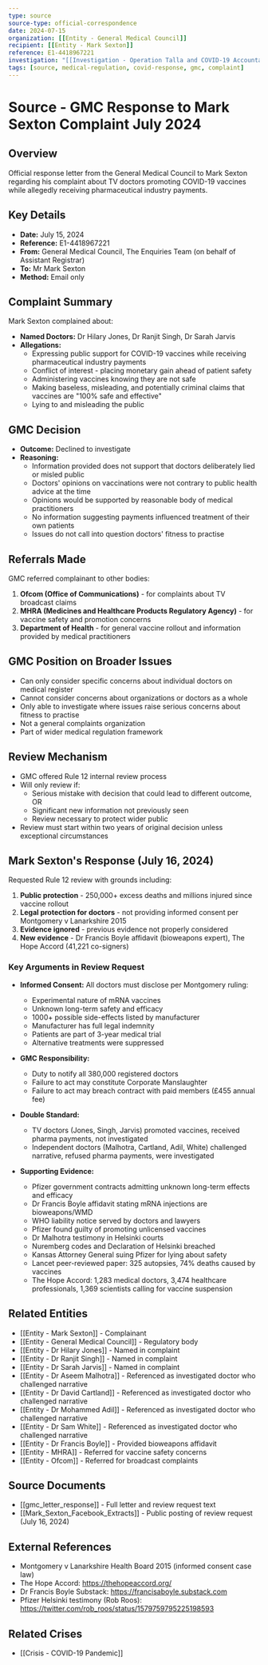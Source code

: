 ```yaml
---
type: source
source-type: official-correspondence
date: 2024-07-15
organization: [[Entity - General Medical Council]]
recipient: [[Entity - Mark Sexton]]
reference: E1-4418967221
investigation: "[[Investigation - Operation Talla and COVID-19 Accountability Legal Resistance Campaign]]"
tags: [source, medical-regulation, covid-response, gmc, complaint]
---
```


# Source - GMC Response to Mark Sexton Complaint July 2024

## Overview
Official response letter from the General Medical Council to Mark Sexton regarding his complaint about TV doctors promoting COVID-19 vaccines while allegedly receiving pharmaceutical industry payments.

## Key Details
- **Date:** July 15, 2024
- **Reference:** E1-4418967221
- **From:** General Medical Council, The Enquiries Team (on behalf of Assistant Registrar)
- **To:** Mr Mark Sexton
- **Method:** Email only

## Complaint Summary
Mark Sexton complained about:
- **Named Doctors:** Dr Hilary Jones, Dr Ranjit Singh, Dr Sarah Jarvis
- **Allegations:**
  - Expressing public support for COVID-19 vaccines while receiving pharmaceutical industry payments
  - Conflict of interest - placing monetary gain ahead of patient safety
  - Administering vaccines knowing they are not safe
  - Making baseless, misleading, and potentially criminal claims that vaccines are "100% safe and effective"
  - Lying to and misleading the public

## GMC Decision
- **Outcome:** Declined to investigate
- **Reasoning:**
  - Information provided does not support that doctors deliberately lied or misled public
  - Doctors' opinions on vaccinations were not contrary to public health advice at the time
  - Opinions would be supported by reasonable body of medical practitioners
  - No information suggesting payments influenced treatment of their own patients
  - Issues do not call into question doctors' fitness to practise

## Referrals Made
GMC referred complainant to other bodies:
1. **Ofcom (Office of Communications)** - for complaints about TV broadcast claims
2. **MHRA (Medicines and Healthcare Products Regulatory Agency)** - for vaccine safety and promotion concerns
3. **Department of Health** - for general vaccine rollout and information provided by medical practitioners

## GMC Position on Broader Issues
- Can only consider specific concerns about individual doctors on medical register
- Cannot consider concerns about organizations or doctors as a whole
- Only able to investigate where issues raise serious concerns about fitness to practise
- Not a general complaints organization
- Part of wider medical regulation framework

## Review Mechanism
- GMC offered Rule 12 internal review process
- Will only review if:
  - Serious mistake with decision that could lead to different outcome, OR
  - Significant new information not previously seen
  - Review necessary to protect wider public
- Review must start within two years of original decision unless exceptional circumstances

## Mark Sexton's Response (July 16, 2024)
Requested Rule 12 review with grounds including:
1. **Public protection** - 250,000+ excess deaths and millions injured since vaccine rollout
2. **Legal protection for doctors** - not providing informed consent per Montgomery v Lanarkshire 2015
3. **Evidence ignored** - previous evidence not properly considered
4. **New evidence** - Dr Francis Boyle affidavit (bioweapons expert), The Hope Accord (41,221 co-signers)

### Key Arguments in Review Request
- **Informed Consent:** All doctors must disclose per Montgomery ruling:
  - Experimental nature of mRNA vaccines
  - Unknown long-term safety and efficacy
  - 1000+ possible side-effects listed by manufacturer
  - Manufacturer has full legal indemnity
  - Patients are part of 3-year medical trial
  - Alternative treatments were suppressed
  
- **GMC Responsibility:**
  - Duty to notify all 380,000 registered doctors
  - Failure to act may constitute Corporate Manslaughter
  - Failure to act may breach contract with paid members (£455 annual fee)
  
- **Double Standard:**
  - TV doctors (Jones, Singh, Jarvis) promoted vaccines, received pharma payments, not investigated
  - Independent doctors (Malhotra, Cartland, Adil, White) challenged narrative, refused pharma payments, were investigated
  
- **Supporting Evidence:**
  - Pfizer government contracts admitting unknown long-term effects and efficacy
  - Dr Francis Boyle affidavit stating mRNA injections are bioweapons/WMD
  - WHO liability notice served by doctors and lawyers
  - Pfizer found guilty of promoting unlicensed vaccines
  - Dr Malhotra testimony in Helsinki courts
  - Nuremberg codes and Declaration of Helsinki breached
  - Kansas Attorney General suing Pfizer for lying about safety
  - Lancet peer-reviewed paper: 325 autopsies, 74% deaths caused by vaccines
  - The Hope Accord: 1,283 medical doctors, 3,474 healthcare professionals, 1,369 scientists calling for vaccine suspension

## Related Entities
- [[Entity - Mark Sexton]] - Complainant
- [[Entity - General Medical Council]] - Regulatory body
- [[Entity - Dr Hilary Jones]] - Named in complaint
- [[Entity - Dr Ranjit Singh]] - Named in complaint
- [[Entity - Dr Sarah Jarvis]] - Named in complaint
- [[Entity - Dr Aseem Malhotra]] - Referenced as investigated doctor who challenged narrative
- [[Entity - Dr David Cartland]] - Referenced as investigated doctor who challenged narrative
- [[Entity - Dr Mohammed Adil]] - Referenced as investigated doctor who challenged narrative
- [[Entity - Dr Sam White]] - Referenced as investigated doctor who challenged narrative
- [[Entity - Dr Francis Boyle]] - Provided bioweapons affidavit
- [[Entity - MHRA]] - Referred for vaccine safety concerns
- [[Entity - Ofcom]] - Referred for broadcast complaints

## Source Documents
- [[gmc_letter_response]] - Full letter and review request text
- [[Mark_Sexton_Facebook_Extracts]] - Public posting of review request (July 16, 2024)

## External References
- Montgomery v Lanarkshire Health Board 2015 (informed consent case law)
- The Hope Accord: https://thehopeaccord.org/
- Dr Francis Boyle Substack: https://francisaboyle.substack.com
- Pfizer Helsinki testimony (Rob Roos): https://twitter.com/rob_roos/status/1579759795225198593

## Related Crises
- [[Crisis - COVID-19 Pandemic]]
